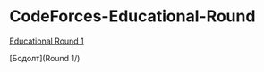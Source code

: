 # CodeForces-Educational-Round

[Educational Round 1](https://codeforces.com/contest/598)

[Бодолт](Round 1/)
